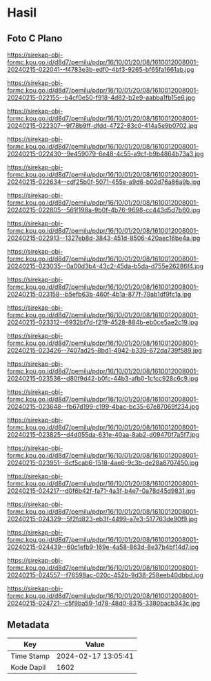 # Hasil

## Foto C Plano

https://sirekap-obj-formc.kpu.go.id/d8d7/pemilu/pdpr/16/10/01/20/08/1610012008001-20240215-022041--f4783e3b-edf0-4bf3-9265-bf65fa1661ab.jpg

https://sirekap-obj-formc.kpu.go.id/d8d7/pemilu/pdpr/16/10/01/20/08/1610012008001-20240215-022155--b4cf0e50-f918-4d82-b2e9-aabba1fb15e6.jpg

https://sirekap-obj-formc.kpu.go.id/d8d7/pemilu/pdpr/16/10/01/20/08/1610012008001-20240215-022307--9f78b9ff-dfdd-4722-83c0-414a5e9b0702.jpg

https://sirekap-obj-formc.kpu.go.id/d8d7/pemilu/pdpr/16/10/01/20/08/1610012008001-20240215-022430--9e459079-6e48-4c55-a9cf-b9b4864b73a3.jpg

https://sirekap-obj-formc.kpu.go.id/d8d7/pemilu/pdpr/16/10/01/20/08/1610012008001-20240215-022634--cdf25b0f-5071-455e-a9d6-b02d76a86a9b.jpg

https://sirekap-obj-formc.kpu.go.id/d8d7/pemilu/pdpr/16/10/01/20/08/1610012008001-20240215-022805--561f198a-9b0f-4b76-9698-cc443d5d7b60.jpg

https://sirekap-obj-formc.kpu.go.id/d8d7/pemilu/pdpr/16/10/01/20/08/1610012008001-20240215-022913--1327eb8d-3843-451d-8506-420aec16be4a.jpg

https://sirekap-obj-formc.kpu.go.id/d8d7/pemilu/pdpr/16/10/01/20/08/1610012008001-20240215-023035--0a00d3b4-43c2-45da-b5da-d755e26286f4.jpg

https://sirekap-obj-formc.kpu.go.id/d8d7/pemilu/pdpr/16/10/01/20/08/1610012008001-20240215-023158--b5efb63b-460f-4b1a-877f-79ab1df9fc1a.jpg

https://sirekap-obj-formc.kpu.go.id/d8d7/pemilu/pdpr/16/10/01/20/08/1610012008001-20240215-023312--6932bf7d-f219-4528-884b-eb0ce5ae2c19.jpg

https://sirekap-obj-formc.kpu.go.id/d8d7/pemilu/pdpr/16/10/01/20/08/1610012008001-20240215-023426--7407ad25-8bd1-4942-b339-672da739f589.jpg

https://sirekap-obj-formc.kpu.go.id/d8d7/pemilu/pdpr/16/10/01/20/08/1610012008001-20240215-023536--d80f9d42-b0fc-44b3-afb0-1cfcc928c6c9.jpg

https://sirekap-obj-formc.kpu.go.id/d8d7/pemilu/pdpr/16/10/01/20/08/1610012008001-20240215-023648--fb67d199-c199-4bac-bc35-67e87069f234.jpg

https://sirekap-obj-formc.kpu.go.id/d8d7/pemilu/pdpr/16/10/01/20/08/1610012008001-20240215-023825--d4d055da-631e-40aa-8ab2-d09470f7a5f7.jpg

https://sirekap-obj-formc.kpu.go.id/d8d7/pemilu/pdpr/16/10/01/20/08/1610012008001-20240215-023951--8cf5cab6-1518-4ae6-9c3b-de28a8707450.jpg

https://sirekap-obj-formc.kpu.go.id/d8d7/pemilu/pdpr/16/10/01/20/08/1610012008001-20240215-024217--d0f6b42f-fa71-4a3f-b4e7-0a78d45d9831.jpg

https://sirekap-obj-formc.kpu.go.id/d8d7/pemilu/pdpr/16/10/01/20/08/1610012008001-20240215-024329--5f2fd823-eb3f-4499-a7e3-517763de90f9.jpg

https://sirekap-obj-formc.kpu.go.id/d8d7/pemilu/pdpr/16/10/01/20/08/1610012008001-20240215-024439--60c1efb9-169e-4a58-863d-8e37b4bf14d7.jpg

https://sirekap-obj-formc.kpu.go.id/d8d7/pemilu/pdpr/16/10/01/20/08/1610012008001-20240215-024557--f76598ac-020c-452b-9d38-258eeb40dbbd.jpg

https://sirekap-obj-formc.kpu.go.id/d8d7/pemilu/pdpr/16/10/01/20/08/1610012008001-20240215-024721--c5f9ba59-1d78-48d0-8315-3380bacb343c.jpg


## Metadata

| Key        | Value               |
| ---------- | ------------------- |
| Time Stamp | 2024-02-17 13:05:41 |
| Kode Dapil | 1602                |



